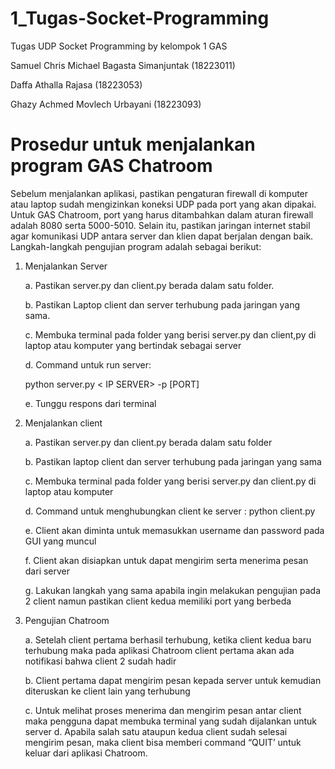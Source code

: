 # 1_Tugas-Socket-Programming
Tugas UDP Socket Programming by kelompok 1 GAS


Samuel Chris Michael Bagasta Simanjuntak (18223011)


Daffa Athalla Rajasa (18223053)


Ghazy Achmed Movlech Urbayani (18223093)

# Prosedur untuk menjalankan program GAS Chatroom
  Sebelum menjalankan aplikasi, pastikan pengaturan firewall di komputer atau laptop sudah mengizinkan koneksi UDP pada port yang akan dipakai. Untuk GAS Chatroom, port yang harus ditambahkan dalam aturan firewall adalah 8080 serta 5000-5010. Selain itu, pastikan jaringan internet stabil agar komunikasi UDP antara server dan klien dapat berjalan dengan baik.
Langkah-langkah pengujian program adalah sebagai berikut:
1. Menjalankan Server

   
   a. Pastikan server.py dan client.py berada dalam satu folder.


   b. Pastikan Laptop client dan server terhubung pada jaringan yang sama.


   c. Membuka terminal pada folder yang berisi server.py dan client,py di laptop atau komputer
      yang bertindak sebagai server


   d. Command untuk run server:


      python server.py < IP SERVER> -p [PORT]


   e. Tunggu respons dari terminal

   
2. Menjalankan client


   a. Pastikan server.py dan client.py berada dalam satu folder

   
   b. Pastikan laptop client dan server terhubung pada jaringan yang sama

   
   c. Membuka terminal pada folder yang berisi server.py dan client.py di laptop atau komputer

   
   d. Command untuk menghubungkan client ke server : python client.py <IP SERVER> <PORT SERVER>       <PORT CLIENT>

   
   e. Client akan diminta untuk memasukkan username dan password pada GUI yang muncul

   
   f. Client akan disiapkan untuk dapat mengirim serta menerima pesan dari server

   
   g. Lakukan langkah yang sama apabila ingin melakukan pengujian pada 2 client namun pastikan        client kedua memiliki port yang berbeda

   
3. Pengujian Chatroom

   
   a. Setelah client pertama berhasil terhubung, ketika client kedua baru terhubung maka pada         aplikasi Chatroom client pertama akan ada notifikasi bahwa client 2 sudah hadir

   
   b. Client pertama dapat mengirim pesan kepada server untuk kemudian diteruskan ke client           lain yang terhubung

   
   c. Untuk melihat proses menerima dan mengirim pesan antar client maka pengguna dapat membuka       terminal yang sudah dijalankan untuk server
   d. Apabila salah satu ataupun kedua client sudah selesai mengirim pesan, maka client bisa          memberi command “QUIT’ untuk keluar dari aplikasi Chatroom.
